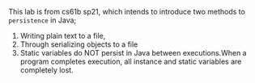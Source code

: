 This lab is from cs61b sp21, which intends 
to introduce two methods to `persistence` in Java; 
1. Writing plain text to a file, 
2. Through serializing objects to a file
3. Static variables do NOT persist in Java between executions.When a program completes execution, all instance and static variables are completely lost. 